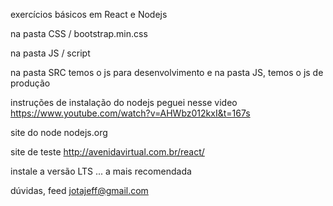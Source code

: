 exercícios básicos  em React e Nodejs

na pasta CSS / bootstrap.min.css

na pasta JS / script 

na pasta SRC temos o js para desenvolvimento e na
pasta JS, temos o js de produção 

instruções de instalação do nodejs peguei nesse video https://www.youtube.com/watch?v=AHWbz012kxI&t=167s

site do node nodejs.org

site de teste http://avenidavirtual.com.br/react/

instale a versão LTS ... a mais recomendada


dúvidas, feed
jotajeff@gmail.com

